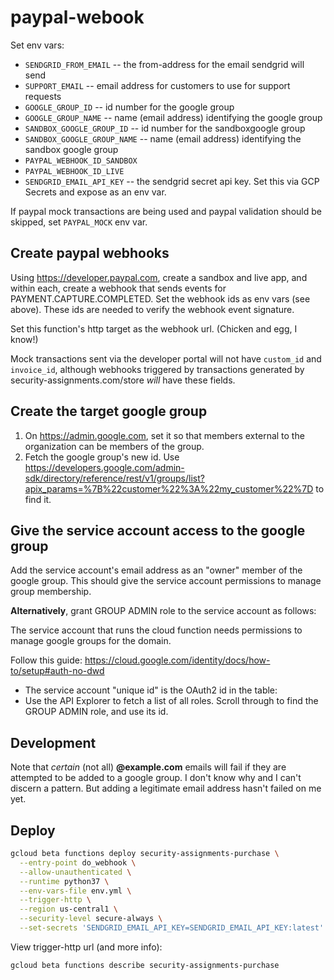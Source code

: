 # paypal-webook

Set env vars:

* `SENDGRID_FROM_EMAIL` -- the from-address for the email sendgrid will send
* `SUPPORT_EMAIL` -- email address for customers to use for support requests
* `GOOGLE_GROUP_ID` -- id number for the google group
* `GOOGLE_GROUP_NAME` -- name (email address) identifying the google group
* `SANDBOX_GOOGLE_GROUP_ID` -- id number for the sandboxgoogle group
* `SANDBOX_GOOGLE_GROUP_NAME` -- name (email address) identifying the sandbox google group
* `PAYPAL_WEBHOOK_ID_SANDBOX`
* `PAYPAL_WEBHOOK_ID_LIVE`
* `SENDGRID_EMAIL_API_KEY` -- the sendgrid secret api key. Set this via GCP
  Secrets and expose as an env var.

If paypal mock transactions are being used and paypal validation should be
skipped, set `PAYPAL_MOCK` env var.


## Create paypal webhooks

Using <https://developer.paypal.com>, create a sandbox and live app, and within each,
create a webhook that sends events for PAYMENT.CAPTURE.COMPLETED. Set the webhook ids
as env vars (see above). These ids are needed to verify the webhook event signature.

Set this function's http target as the webhook url. (Chicken and egg, I know!)

Mock transactions sent via the developer portal will not have `custom_id` and
`invoice_id`, although webhooks triggered by transactions generated by
security-assignments.com/store _will_ have these fields.


## Create the target google group

1. On <https://admin.google.com>, set it so that members external to the
organization can be members of the group.
1. Fetch the google group's new id. Use <https://developers.google.com/admin-sdk/directory/reference/rest/v1/groups/list?apix_params=%7B%22customer%22%3A%22my_customer%22%7D> to find it.



## Give the service account access to the google group

Add the service account's email address as an "owner" member of the google group.
This should give the service account permissions to manage group membership.

**Alternatively**, grant GROUP ADMIN role to the service account as follows:

The service account that runs the cloud function needs permissions to manage google
groups for the domain.

Follow this guide: <https://cloud.google.com/identity/docs/how-to/setup#auth-no-dwd>

* The service account "unique id" is the OAuth2 id in the table:
* Use the API Explorer to fetch a list of all roles. Scroll through to find the
  GROUP ADMIN role, and use its id.


## Development

Note that _certain_ (not all) **@example.com** emails will fail if they are
attempted to be added to a google group. I don't know why and I can't discern a
pattern. But adding a legitimate email address hasn't failed on me yet.


## Deploy

```bash
gcloud beta functions deploy security-assignments-purchase \
  --entry-point do_webhook \
  --allow-unauthenticated \
  --runtime python37 \
  --env-vars-file env.yml \
  --trigger-http \
  --region us-central1 \
  --security-level secure-always \
  --set-secrets 'SENDGRID_EMAIL_API_KEY=SENDGRID_EMAIL_API_KEY:latest'
```

View trigger-http url (and more info):

```bash
gcloud beta functions describe security-assignments-purchase
```

